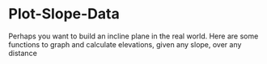 # Plot-Slope-Data
Perhaps you want to build an incline plane in the real world. Here are some functions to graph and calculate elevations, given any slope, over any distance
